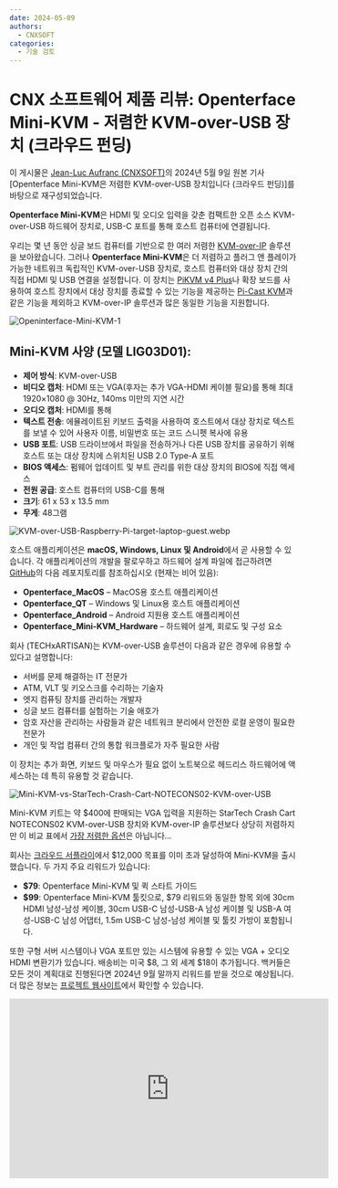 ```yaml
---
date: 2024-05-09
authors:
  - CNXSOFT
categories:
  - 기술 검토
---
```


# CNX 소프트웨어 제품 리뷰: Openterface Mini-KVM - 저렴한 KVM-over-USB 장치 (크라우드 펀딩)

이 게시물은 [Jean-Luc Aufranc (CNXSOFT)](https://www.cnx-software.com/2024/05/09/openterface-mini-kvm-affordable-kvm-over-usb-device/)의 2024년 5월 9일 원본 기사 [Openterface Mini-KVM은 저렴한 KVM-over-USB 장치입니다 (크라우드 펀딩)]를 바탕으로 재구성되었습니다.

<!-- more -->

**Openterface Mini-KVM**은 HDMI 및 오디오 입력을 갖춘 컴팩트한 오픈 소스 KVM-over-USB 하드웨어 장치로, USB-C 포트를 통해 호스트 컴퓨터에 연결됩니다.

우리는 몇 년 동안 싱글 보드 컴퓨터를 기반으로 한 여러 저렴한 [KVM-over-IP](https://www.cnx-software.com/2023/04/18/blikvm-open-source-kvm-over-ip-raspberry-pi-cm4-raspberry-pi-hat-pcie-board-allwinner-h616/) 솔루션을 보아왔습니다. 그러나 **Openterface Mini-KVM**은 더 저렴하고 플러그 앤 플레이가 가능한 네트워크 독립적인 KVM-over-USB 장치로, 호스트 컴퓨터와 대상 장치 간의 직접 HDMI 및 USB 연결을 설정합니다. 이 장치는 [PiKVM v4 Plus](https://docs.pikvm.org/v4/)나 확장 보드를 사용하여 호스트 장치에서 대상 장치를 종료할 수 있는 기능을 제공하는 [Pi-Cast KVM](https://www.cnx-software.com/2023/12/24/pi-cast-portable-kvm-switch-raspberry-pi-cm4/)과 같은 기능을 제외하고 KVM-over-IP 솔루션과 많은 동일한 기능을 지원합니다.

![Openinterface-Mini-KVM-1](https://www.cnx-software.com/wp-content/uploads/2024/05/Openinterface-Mini-KVM-1.jpg)

## Mini-KVM 사양 (모델 LIG03D01):
- **제어 방식**: KVM-over-USB
- **비디오 캡처**: HDMI 또는 VGA(후자는 추가 VGA-HDMI 케이블 필요)를 통해 최대 1920×1080 @ 30Hz, 140ms 미만의 지연 시간
- **오디오 캡처**: HDMI를 통해
- **텍스트 전송**: 에뮬레이트된 키보드 출력을 사용하여 호스트에서 대상 장치로 텍스트를 보낼 수 있어 사용자 이름, 비밀번호 또는 코드 스니펫 복사에 유용
- **USB 포트**: USB 드라이브에서 파일을 전송하거나 다른 USB 장치를 공유하기 위해 호스트 또는 대상 장치에 스위치된 USB 2.0 Type-A 포트
- **BIOS 액세스**: 펌웨어 업데이트 및 부트 관리를 위한 대상 장치의 BIOS에 직접 액세스
- **전원 공급**: 호스트 컴퓨터의 USB-C를 통해
- **크기**: 61 x 53 x 13.5 mm
- **무게**: 48그램

![KVM-over-USB-Raspberry-Pi-target-laptop-guest.webp](https://www.cnx-software.com/wp-content/uploads/2024/05/KVM-over-USB-Raspberry-Pi-target-laptop-guest.webp)

호스트 애플리케이션은 **macOS, Windows, Linux 및 Android**에서 곧 사용할 수 있습니다. 각 애플리케이션의 개발을 팔로우하고 하드웨어 설계 파일에 접근하려면 [GitHub](https://github.com/TechxArtisanStudio)의 다음 레포지토리를 참조하십시오 (현재는 비어 있음):
- **Openterface_MacOS** – MacOS용 호스트 애플리케이션
- **Openterface_QT** – Windows 및 Linux용 호스트 애플리케이션
- **Openterface_Android** – Android 지원용 호스트 애플리케이션
- **Openterface_Mini-KVM_Hardware** – 하드웨어 설계, 회로도 및 구성 요소

회사 (TECHxARTISAN)는 KVM-over-USB 솔루션이 다음과 같은 경우에 유용할 수 있다고 설명합니다:
- 서버를 문제 해결하는 IT 전문가
- ATM, VLT 및 키오스크를 수리하는 기술자
- 엣지 컴퓨팅 장치를 관리하는 개발자
- 싱글 보드 컴퓨터를 실험하는 기술 애호가
- 암호 자산을 관리하는 사람들과 같은 네트워크 분리에서 안전한 로컬 운영이 필요한 전문가
- 개인 및 작업 컴퓨터 간의 통합 워크플로가 자주 필요한 사람

이 장치는 추가 화면, 키보드 및 마우스가 필요 없이 노트북으로 헤드리스 하드웨어에 액세스하는 데 특히 유용할 것 같습니다.

![Mini-KVM-vs-StarTech-Crash-Cart-NOTECONS02-KVM-over-USB](https://www.cnx-software.com/wp-content/uploads/2024/05/Mini-KVM-vs-StarTech-Crash-Cart-NOTECONS02-KVM-over-USB.webp)

Mini-KVM 키트는 약 $400에 판매되는 VGA 입력을 지원하는 StarTech Crash Cart NOTECONS02 KVM-over-USB 장치와 KVM-over-IP 솔루션보다 상당히 저렴하지만 이 비교 표에서 [가장 저렴한 옵션](https://www.cnx-software.com/2023/04/18/blikvm-open-source-kvm-over-ip-raspberry-pi-cm4-raspberry-pi-hat-pcie-board-allwinner-h616/)은 아닙니다...

회사는 [크라우드 서플라이](https://www.crowdsupply.com/techxartisan/openterface-mini-kvm)에서 $12,000 목표를 이미 초과 달성하여 Mini-KVM을 출시했습니다. 두 가지 주요 리워드가 있습니다:

- **$79**: Openterface Mini-KVM 및 퀵 스타트 가이드
- **$99**: Openterface Mini-KVM 툴킷으로, $79 리워드와 동일한 항목 외에 30cm HDMI 남성-남성 케이블, 30cm USB-C 남성-USB-A 남성 케이블 및 USB-A 여성-USB-C 남성 어댑터, 1.5m USB-C 남성-남성 케이블 및 툴킷 가방이 포함됩니다.

또한 구형 서버 시스템이나 VGA 포트만 있는 시스템에 유용할 수 있는 VGA + 오디오 HDMI 변환기가 있습니다. 배송비는 미국 $8, 그 외 세계 $18이 추가됩니다. 백커들은 모든 것이 계획대로 진행된다면 2024년 9월 말까지 리워드를 받을 것으로 예상됩니다. 더 많은 정보는 [프로젝트 웹사이트](http://openterface.com/)에서 확인할 수 있습니다.

<iframe width="560" height="315" src="https://www.youtube.com/embed/6OWaVIRXCaw?si=KpzsXY0ET8KnG8qT" title="YouTube video player" frameborder="0" allow="accelerometer; autoplay; clipboard-write; encrypted-media; gyroscope; picture-in-picture; web-share" referrerpolicy="strict-origin-when-cross-origin" allowfullscreen></iframe>
